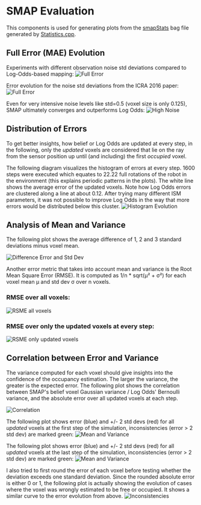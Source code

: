 # SMAP Evaluation

This components is used for generating plots from the [smapStats](./msg/smapStats.msg) bag file
generated by [Statistics.cpp](./src/Statistics.cpp).

## Full Error (MAE) Evolution

Experiments with different observation noise std deviations compared to Log-Odds-based mapping:
![Full Error](./plots/fullerror.png?raw=true)

Error evolution for the noise std deviations from the ICRA 2016 paper:
![Full Error](./plots/fullerror_paper_stds.png?raw=true)

Even for very intensive noise levels like std=0.5 (voxel size is only 0.125),
SMAP ultimately converges and outperforms Log Odds:
![High Noise](./plots/high_noise_convergence_fullerror.png)

## Distribution of Errors

To get better insights, how belief or Log Odds are updated at every step, in the following,
only the *updated* voxels are considered
that lie on the ray from the sensor position up until (and including) the first *occupied* voxel.

The following diagram visualizes the histogram of errors at every step.
1600 steps were executed which equates to 22.22 full rotations of the robot in the environment
(this explains periodic patterns in the plots).
The white line shows the average error of the updated voxels.
Note how Log Odds errors are clustered along a line at about 0.12.
After trying many different ISM parameters, it was not possible to improve Log Odds in the way that more errors
would be distributed below this cluster.
![Histogram Evolution](./plots/error_histogram_evolution.png)

## Analysis of Mean and Variance

The following plot shows the average difference of 1, 2 and 3 standard deviations minus voxel mean.

![Difference Error and Std Dev](./plots/difference_from_error_to_std.png)

Another error metric that takes into account mean and variance is the Root Mean Square Error (RMSE).
It is computed as 1/n * sqrt(μ² + σ²) for each voxel mean μ and std dev σ over n voxels.

### RMSE over all voxels:
![RSME all voxels](./plots/rmse_evolution_over_all_voxels.png)

### RMSE over only the updated voxels at every step:
![RSME only updated voxels](./plots/root_mean_square_error_(rmse)_evolution_over_all_voxels.png
)

## Correlation between Error and Variance
The variance computed for each voxel should give insights into the confidence of the occupancy estimation.
The larger the variance, the greater is the expected error. The following plot shows the correlation between
SMAP's belief voxel Gaussian variance / Log Odds' Bernoulli variance, and the absolute error over all updated voxels
at each step.

![Correlation](./plots/correlation_of_error_and_variance.png)

The following plot shows error (blue) and +/- 2 std devs (red) for all _updated_ voxels at the first step of the simulation, inconsistencies (error > 2 std dev) are marked green:
![Mean and Variance](./plots/inconsistencies_at_first_step.png)

The following plot shows error (blue) and +/- 2 std devs (red) for all _updated_ voxels at the last step of the simulation, inconsistencies (error > 2 std dev) are marked green:
![Mean and Variance](./plots/inconsistencies_at_last_step.png)

I also tried to first round the error of each voxel before testing whether the deviation exceeds one standard deviation.
Since the rounded absolute error is either 0 or 1, the following plot is actually showing the evolution of cases where
the voxel was wrongly estimated to be free or occupied. It shows a similar curve to the error evolution from above.
![Inconsistencies](./plots/rounded_errors_outside_std_interval.png)
